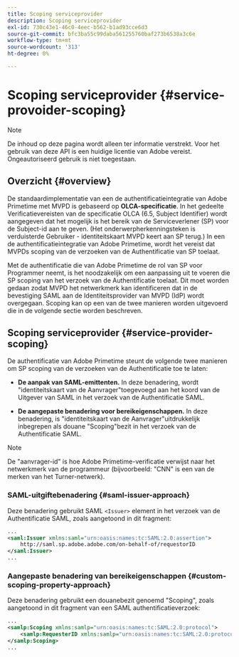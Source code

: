 ```yaml
---
title: Scoping serviceprovider
description: Scoping serviceprovider
exl-id: 730c43e1-46c0-4eec-b562-b1ad93cce6d3
source-git-commit: bfc3ba55c99daba561255760baf273b6538a3c6e
workflow-type: tm+mt
source-wordcount: '313'
ht-degree: 0%

---
```


# Scoping serviceprovider {#service-provoider-scoping}

>[!NOTE]
>
>De inhoud op deze pagina wordt alleen ter informatie verstrekt. Voor het gebruik van deze API is een huidige licentie van Adobe vereist. Ongeautoriseerd gebruik is niet toegestaan.

## Overzicht {#overview}

De standaardimplementatie van een de authentificatieintegratie van Adobe Primetime met MVPD is gebaseerd op **OLCA-specificatie**. In het gedeelte Verificatievereisten van de specificatie OLCA (6.5, Subject Identifier) wordt aangegeven dat het mogelijk is het bereik van de Serviceverlener (SP) voor de Subject-id aan te geven. (Het onderwerpherkenningsteken is verduisterde Gebruiker - identiteitskaart MVPD keert aan SP terug.)  In een de authentificatieintegratie van Adobe Primetime, wordt het vereist dat MVPDs scoping van de verzoeken van de Authentificatie van SP toelaat.

Met de authentificatie die van Adobe Primetime de rol van SP voor Programmer neemt, is het noodzakelijk om een aanpassing uit te voeren die SP scoping van het verzoek van de Authentificatie toelaat.  Dit moet worden gedaan zodat MVPD het netwerkmerk kan identificeren dat in de bevestiging SAML aan de Identiteitsprovider van MVPD (IdP) wordt overgegaan.  Scoping kan op een van de twee manieren worden uitgevoerd die in de volgende sectie worden beschreven.

## Scoping serviceprovider {#service-provider-scoping}

De authentificatie van Adobe Primetime steunt de volgende twee manieren om SP scoping van de verzoeken van de Authentificatie toe te laten:

* **De aanpak van SAML-emittenten.**  In deze benadering, wordt &quot;identiteitskaart van de Aanvrager&quot;toegevoegd aan het koord van de Uitgever van SAML in het verzoek van de Authentificatie SAML.

* **De aangepaste benadering voor bereikeigenschappen.**  In deze benadering, is &quot;identiteitskaart van de Aanvrager&quot;uitdrukkelijk inbegrepen als douane &quot;Scoping&quot;bezit in het verzoek van de Authentificatie SAML.

>[!NOTE]
>
>De &quot;aanvrager-id&quot; is hoe Adobe Primetime-verificatie verwijst naar het netwerkmerk van de programmeur (bijvoorbeeld: &quot;CNN&quot; is een van de merken van het Turner-netwerk).

### SAML-uitgiftebenadering {#saml-issuer-approach}

Deze benadering gebruikt SAML `<Issuer>` element in het verzoek van de Authentificatie SAML, zoals aangetoond in dit fragment:

```xml
...
<saml:Issuer xmlns:saml="urn:oasis:names:tc:SAML:2.0:assertion">
    http://saml.sp.adobe.adobe.com/on-behalf-of/requestorID
</saml:Issuer>
...
```

### Aangepaste benadering van bereikeigenschappen {#custom-scoping-property-approach}

Deze benadering gebruikt een douanebezit genoemd &quot;Scoping&quot;, zoals aangetoond in dit fragment van een SAML authentificatieverzoek:

```xml
...
<samlp:Scoping xmlns:samlp="urn:oasis:names:tc:SAML:2.0:protocol">
    <samlp:RequesterID xmlns:samlp="urn:oasis:names:tc:SAML:2.0:protocol">requestorID</samlp:RequesterID>
</samlp:Scoping>
...
```

<!--
>[!RELATEDINFORMATION]
>* [MVPD Authentication](/help/authentication/authn-usecase.md)
>* **OLCA Specification**
-->
